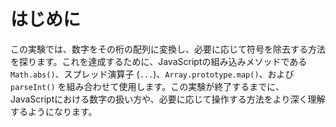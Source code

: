# はじめに

この実験では、数字をその桁の配列に変換し、必要に応じて符号を除去する方法を探ります。これを達成するために、JavaScriptの組み込みメソッドである `Math.abs()`、スプレッド演算子 (`...`)、`Array.prototype.map()`、および `parseInt()` を組み合わせて使用します。この実験が終了するまでに、JavaScriptにおける数字の扱い方や、必要に応じて操作する方法をより深く理解するようになります。
